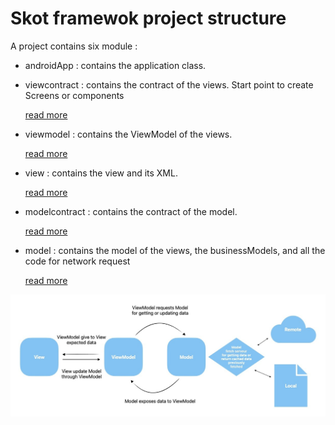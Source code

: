 # Skot framewok project structure

A project contains six module : 

- androidApp : contains the application class.

- viewcontract : contains the contract of the views. Start point to create Screens or components
  
  [read more](viewcontract.md)

- viewmodel : contains the ViewModel of the views. 

  [read more](viewmodel.md)

- view : contains the view and its XML.

  [read more](view.md)

- modelcontract : contains the contract of the model.

  [read more](modelcontract.md)

- model : contains the model of the views, the businessModels, and all the code for network request
  
  [read more](model.md)

![](MVVM_skot.jpg "Schema architecture")